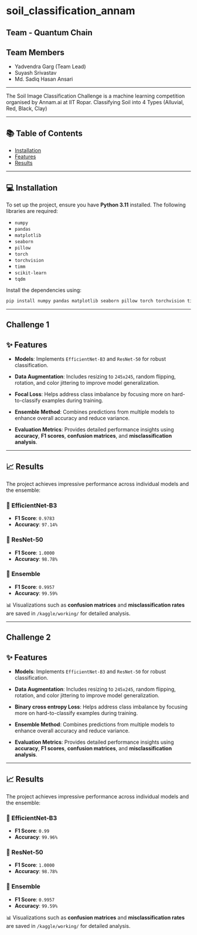 # soil_classification_annam

## Team - Quantum Chain

## Team Members
* Yadvendra Garg (Team Lead)
* Suyash Srivastav
* Md. Sadiq Hasan Ansari

---

The Soil Image Classification Challenge is a machine learning competition organised by Annam.ai at IIT Ropar. Classifying Soil into 4 Types (Alluvial, Red, Black, Clay)

---

## 📚 Table of Contents

- [Installation](#installation)
- [Features](#features)
- [Results](#results)

---

## 💻 Installation

To set up the project, ensure you have **Python 3.11** installed. The following libraries are required:

- `numpy`
- `pandas`
- `matplotlib`
- `seaborn`
- `pillow`
- `torch`
- `torchvision`
- `timm`
- `scikit-learn`
- `tqdm`

Install the dependencies using:

```bash
pip install numpy pandas matplotlib seaborn pillow torch torchvision timm scikit-learn tqdm
```
---

## Challenge 1
## ✨ Features

- **Models**: Implements `EfficientNet-B3` and `ResNet-50` for robust classification.

- **Data Augmentation**: Includes resizing to `245x245`, random flipping, rotation, and color jittering to improve model generalization.

- **Focal Loss**: Helps address class imbalance by focusing more on hard-to-classify examples during training.

- **Ensemble Method**: Combines predictions from multiple models to enhance overall accuracy and reduce variance.

- **Evaluation Metrics**: Provides detailed performance insights using **accuracy**, **F1 scores**, **confusion matrices**, and **misclassification analysis**.

---
## 📈 Results

The project achieves impressive performance across individual models and the ensemble:

### 🔹 EfficientNet-B3
- **F1 Score**: `0.9783`
- **Accuracy**: `97.14%`

### 🔹 ResNet-50
- **F1 Score**: `1.0000`
- **Accuracy**: `98.78%`

### 🔹 Ensemble
- **F1 Score**: `0.9957`
- **Accuracy**: `99.59%`

📊 Visualizations such as **confusion matrices** and **misclassification rates** are saved in `/kaggle/working/` for detailed analysis.


---
## Challenge 2
## ✨ Features

- **Models**: Implements `EfficientNet-B3` and `ResNet-50` for robust classification.

- **Data Augmentation**: Includes resizing to `245x245`, random flipping, rotation, and color jittering to improve model generalization.

- **Binary cross entropy Loss**: Helps address class imbalance by focusing more on hard-to-classify examples during training.

- **Ensemble Method**: Combines predictions from multiple models to enhance overall accuracy and reduce variance.

- **Evaluation Metrics**: Provides detailed performance insights using **accuracy**, **F1 scores**, **confusion matrices**, and **misclassification analysis**.

---

## 📈 Results

The project achieves impressive performance across individual models and the ensemble:

### 🔹 EfficientNet-B3
- **F1 Score**: `0.99`
- **Accuracy**: `99.96%`

### 🔹 ResNet-50
- **F1 Score**: `1.0000`
- **Accuracy**: `98.78%`

### 🔹 Ensemble
- **F1 Score**: `0.9957`
- **Accuracy**: `99.59%`

📊 Visualizations such as **confusion matrices** and **misclassification rates** are saved in `/kaggle/working/` for detailed analysis.

